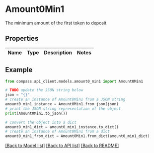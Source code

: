 # Amount0Min1

The minimum amount of the first token to deposit

## Properties

Name | Type | Description | Notes
------------ | ------------- | ------------- | -------------

## Example

```python
from compass.api_client.models.amount0_min1 import Amount0Min1

# TODO update the JSON string below
json = "{}"
# create an instance of Amount0Min1 from a JSON string
amount0_min1_instance = Amount0Min1.from_json(json)
# print the JSON string representation of the object
print(Amount0Min1.to_json())

# convert the object into a dict
amount0_min1_dict = amount0_min1_instance.to_dict()
# create an instance of Amount0Min1 from a dict
amount0_min1_from_dict = Amount0Min1.from_dict(amount0_min1_dict)
```
[[Back to Model list]](../README.md#documentation-for-models) [[Back to API list]](../README.md#documentation-for-api-endpoints) [[Back to README]](../README.md)


